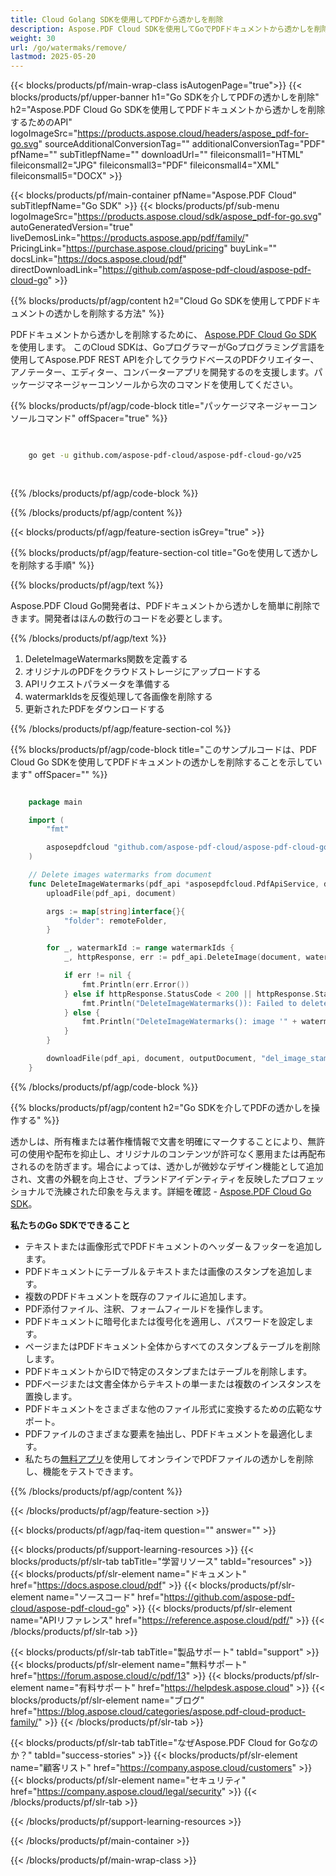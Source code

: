 ```yaml
---
title: Cloud Golang SDKを使用してPDFから透かしを削除
description: Aspose.PDF Cloud SDKを使用してGoでPDFドキュメントから透かしを削除。
weight: 30
url: /go/watermaks/remove/
lastmod: 2025-05-20
---
```


{{< blocks/products/pf/main-wrap-class isAutogenPage="true">}}
{{< blocks/products/pf/upper-banner h1="Go SDKを介してPDFの透かしを削除" h2="Aspose.PDF Cloud Go SDKを使用してPDFドキュメントから透かしを削除するためのAPI" logoImageSrc="https://products.aspose.cloud/headers/aspose_pdf-for-go.svg" sourceAdditionalConversionTag="" additionalConversionTag="PDF" pfName="" subTitlepfName="" downloadUrl="" fileiconsmall1="HTML" fileiconsmall2="JPG" fileiconsmall3="PDF" fileiconsmall4="XML" fileiconsmall5="DOCX" >}}

{{< blocks/products/pf/main-container pfName="Aspose.PDF Cloud" subTitlepfName="Go SDK" >}}
{{< blocks/products/pf/sub-menu logoImageSrc="https://products.aspose.cloud/sdk/aspose_pdf-for-go.svg"
autoGeneratedVersion="true"
liveDemosLink="https://products.aspose.app/pdf/family/" PricingLink="https://purchase.aspose.cloud/pricing" buyLink="" docsLink="https://docs.aspose.cloud/pdf"  directDownloadLink="https://github.com/aspose-pdf-cloud/aspose-pdf-cloud-go" >}}

{{% blocks/products/pf/agp/content h2="Cloud Go SDKを使用してPDFドキュメントの透かしを削除する方法" %}}

PDFドキュメントから透かしを削除するために、
[Aspose.PDF Cloud Go SDK](https://products.aspose.cloud/pdf/go/) を使用します。
このCloud SDKは、GoプログラマーがGoプログラミング言語を使用してAspose.PDF REST APIを介してクラウドベースのPDFクリエイター、アノテーター、エディター、コンバーターアプリを開発するのを支援します。パッケージマネージャーコンソールから次のコマンドを使用してください。

{{% blocks/products/pf/agp/code-block title="パッケージマネージャーコンソールコマンド" offSpacer="true" %}}

```bash

     
    go get -u github.com/aspose-pdf-cloud/aspose-pdf-cloud-go/v25
     
     
```

{{% /blocks/products/pf/agp/code-block %}}

{{% /blocks/products/pf/agp/content %}}

{{< blocks/products/pf/agp/feature-section isGrey="true" >}}

{{% blocks/products/pf/agp/feature-section-col title="Goを使用して透かしを削除する手順" %}}

{{% blocks/products/pf/agp/text %}}

Aspose.PDF Cloud Go開発者は、PDFドキュメントから透かしを簡単に削除できます。開発者はほんの数行のコードを必要とします。

{{% /blocks/products/pf/agp/text %}}

1. DeleteImageWatermarks関数を定義する
1. オリジナルのPDFをクラウドストレージにアップロードする
1. APIリクエストパラメータを準備する
1. watermarkIdsを反復処理して各画像を削除する
1. 更新されたPDFをダウンロードする

{{% /blocks/products/pf/agp/feature-section-col %}}

{{% blocks/products/pf/agp/code-block title="このサンプルコードは、PDF Cloud Go SDKを使用してPDFドキュメントの透かしを削除することを示しています" offSpacer="" %}}

```go

	package main

	import (
		"fmt"

		asposepdfcloud "github.com/aspose-pdf-cloud/aspose-pdf-cloud-go/v25"
	)

	// Delete images watermarks from document
	func DeleteImageWatermarks(pdf_api *asposepdfcloud.PdfApiService, document string, watermarkIds []string, outputDocument string, remoteFolder string) {
		uploadFile(pdf_api, document)

		args := map[string]interface{}{
			"folder": remoteFolder,
		}

		for _, watermarkId := range watermarkIds {
			_, httpResponse, err := pdf_api.DeleteImage(document, watermarkId, args)

			if err != nil {
				fmt.Println(err.Error())
			} else if httpResponse.StatusCode < 200 || httpResponse.StatusCode > 299 {
				fmt.Println("DeleteImageWatermarks()): Failed to delete image from the document.")
			} else {
				fmt.Println("DeleteImageWatermarks(): image '" + watermarkId + "' successfully deleted from the document '" + document + "'.")
			}
		}

		downloadFile(pdf_api, document, outputDocument, "del_image_stamp_")
	}
```

{{% /blocks/products/pf/agp/code-block %}}

{{% blocks/products/pf/agp/content h2="Go SDKを介してPDFの透かしを操作する" %}}

透かしは、所有権または著作権情報で文書を明確にマークすることにより、無許可の使用や配布を抑止し、オリジナルのコンテンツが許可なく悪用または再配布されるのを防ぎます。場合によっては、透かしが微妙なデザイン機能として追加され、文書の外観を向上させ、ブランドアイデンティティを反映したプロフェッショナルで洗練された印象を与えます。詳細を確認 - [Aspose.PDF Cloud Go SDK](https://products.aspose.cloud/pdf/go/)。

**私たちのGo SDKでできること**

+ テキストまたは画像形式でPDFドキュメントのヘッダー＆フッターを追加します。
+ PDFドキュメントにテーブル＆テキストまたは画像のスタンプを追加します。
+ 複数のPDFドキュメントを既存のファイルに追加します。
+ PDF添付ファイル、注釈、フォームフィールドを操作します。
+ PDFドキュメントに暗号化または復号化を適用し、パスワードを設定します。
+ ページまたはPDFドキュメント全体からすべてのスタンプ＆テーブルを削除します。
+ PDFドキュメントからIDで特定のスタンプまたはテーブルを削除します。
+ PDFページまたは文書全体からテキストの単一または複数のインスタンスを置換します。
+ PDFドキュメントをさまざまな他のファイル形式に変換するための広範なサポート。
+ PDFファイルのさまざまな要素を抽出し、PDFドキュメントを最適化します。
+ 私たちの[無料アプリ](https://products.aspose.app/pdf/)を使用してオンラインでPDFファイルの透かしを削除し、機能をテストできます。

{{% /blocks/products/pf/agp/content %}}

{{< /blocks/products/pf/agp/feature-section >}}

{{< blocks/products/pf/agp/faq-item question="" answer="" >}}

{{< blocks/products/pf/support-learning-resources >}}
{{< blocks/products/pf/slr-tab tabTitle="学習リソース" tabId="resources" >}}
{{< blocks/products/pf/slr-element name="ドキュメント" href="https://docs.aspose.cloud/pdf" >}}
{{< blocks/products/pf/slr-element name="ソースコード" href="https://github.com/aspose-pdf-cloud/aspose-pdf-cloud-go" >}}
{{< blocks/products/pf/slr-element name="APIリファレンス" href="https://reference.aspose.cloud/pdf/" >}}
{{< /blocks/products/pf/slr-tab >}}

{{< blocks/products/pf/slr-tab tabTitle="製品サポート" tabId="support" >}}
{{< blocks/products/pf/slr-element name="無料サポート" href="https://forum.aspose.cloud/c/pdf/13" >}}
{{< blocks/products/pf/slr-element name="有料サポート" href="https://helpdesk.aspose.cloud" >}}
{{< blocks/products/pf/slr-element name="ブログ" href="https://blog.aspose.cloud/categories/aspose.pdf-cloud-product-family/" >}}
{{< /blocks/products/pf/slr-tab >}}

{{< blocks/products/pf/slr-tab tabTitle="なぜAspose.PDF Cloud for Goなのか？" tabId="success-stories" >}}
{{< blocks/products/pf/slr-element name="顧客リスト" href="https://company.aspose.cloud/customers" >}}
{{< blocks/products/pf/slr-element name="セキュリティ" href="https://company.aspose.cloud/legal/security" >}}
{{< /blocks/products/pf/slr-tab >}}

{{< /blocks/products/pf/support-learning-resources >}}

{{< /blocks/products/pf/main-container >}}

{{< /blocks/products/pf/main-wrap-class >}}





